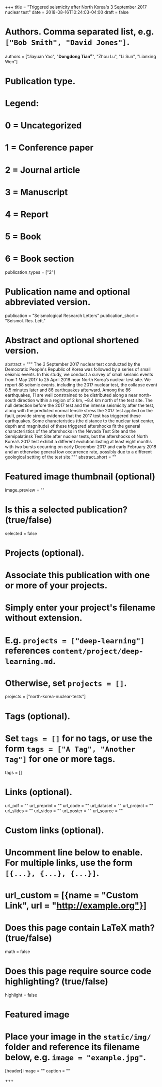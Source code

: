 +++
title = "Triggered seismicity after North Korea's 3 September 2017 nuclear test"
date = 2018-08-16T10:24:03-04:00
draft = false

# Authors. Comma separated list, e.g. `["Bob Smith", "David Jones"]`.
authors = ["Jiayuan Yao", "**Dongdong Tian**<sup>#</sup>", "Zhou Lu", "Li Sun", "Lianxing Wen"]

# Publication type.
# Legend:
# 0 = Uncategorized
# 1 = Conference paper
# 2 = Journal article
# 3 = Manuscript
# 4 = Report
# 5 = Book
# 6 = Book section
publication_types = ["2"]

# Publication name and optional abbreviated version.
publication = "Seismological Research Letters"
publication_short = "Seismol. Res. Lett."

# Abstract and optional shortened version.
abstract = """
The 3 September 2017 nuclear test conducted by the Democratic People's Republic of Korea
was followed by a series of small seismic events. In this study, we conduct a survey of
small seismic events from 1 May 2017 to 25 April 2018 near North Korea’s nuclear test site.
We report 88 seismic events, including the 2017 nuclear test, the collapse event 8.5 minutes
later and 86 earthquakes afterward. Among the 86 earthquakes, 11 are well constrained to be
distributed along a near north-south direction within a region of 2 km, ~8.4 km north of the test site.
The null detection before the 2017 test and the intense seismicity after the test,
along with the predicted normal tensile stress the 2017 test applied on the fault,
provide strong evidence that the 2017 test has triggered these earthquakes.
Some characteristics (the distance to the nuclear test center, depth and magnitude)
of these triggered aftershocks fit the general characteristics of the aftershocks
in the Nevada Test Site and the Semipalatinsk Test Site after nuclear tests,
but the aftershocks of North Korea’s 2017 test exhibit a different evolution
lasting at least eight months with two bursts occurring on early December 2017
and early February 2018 and an otherwise general low occurrence rate,
possibly due to a different geological setting of the test site."""
abstract_short = ""

# Featured image thumbnail (optional)
image_preview = ""

# Is this a selected publication? (true/false)
selected = false

# Projects (optional).
#   Associate this publication with one or more of your projects.
#   Simply enter your project's filename without extension.
#   E.g. `projects = ["deep-learning"]` references `content/project/deep-learning.md`.
#   Otherwise, set `projects = []`.
projects = ["north-korea-nuclear-tests"]

# Tags (optional).
#   Set `tags = []` for no tags, or use the form `tags = ["A Tag", "Another Tag"]` for one or more tags.
tags = []

# Links (optional).
url_pdf = ""
url_preprint = ""
url_code = ""
url_dataset = ""
url_project = ""
url_slides = ""
url_video = ""
url_poster = ""
url_source = ""

# Custom links (optional).
#   Uncomment line below to enable. For multiple links, use the form `[{...}, {...}, {...}]`.
# url_custom = [{name = "Custom Link", url = "http://example.org"}]

# Does this page contain LaTeX math? (true/false)
math = false

# Does this page require source code highlighting? (true/false)
highlight = false

# Featured image
# Place your image in the `static/img/` folder and reference its filename below, e.g. `image = "example.jpg"`.
[header]
image = ""
caption = ""

+++
